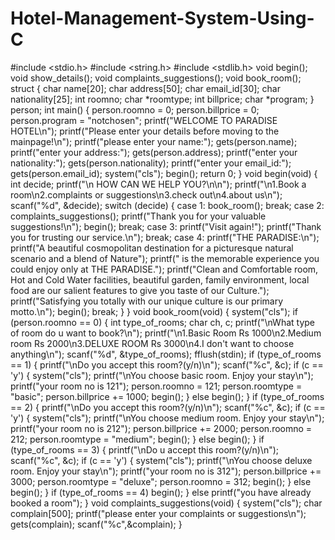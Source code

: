 # Hotel-Management-System-Using-C
#include <stdio.h> 
#include <string.h>
#include <stdlib.h>
void begin(); 
void show_details();
void complaints_suggestions();
void book_room();
struct
{ 
   char name[20];
   char address[50];
   char email_id[30];
   char nationality[25];
   int roomno;
   char *roomtype;
   int billprice;
   char *program;
} person;
int main()
{
 person.roomno = 0;
   person.billprice = 0;
   person.program = "notchosen";
   printf("WELCOME TO PARADISE HOTEL\n");
   printf("Please enter your details before moving to the mainpage!\n");
   printf("please enter your name:");
   gets(person.name);
   printf("enter your address:");
   gets(person.address);
   printf("enter your nationality:");
   gets(person.nationality);
   printf("enter your email_id:");
   gets(person.email_id);
   system("cls");
   begin();
   return 0;
}
void begin(void)
{
   int decide;
   printf("\n HOW CAN WE HELP YOU?\n\n");
   printf("\n1.Book a room\n2.complaints or suggestions\n3.check out\n4.about us\n");
   scanf("%d", &decide);
   switch (decide)
   {
     case 1:
     book_room();
     break;
     case 2:
     complaints_suggestions();
     printf("Thank you for your valuable suggestions!\n");
     begin();
     break;
     case 3:
     printf("Visit again!");
     printf("Thank you for trusting our service.\n");
     break;
     case 4:
     printf("THE PARADISE:\n");
     printf("A beautiful cosmopolitan destination for a picturesque natural scenario and a blend of Nature");
     printf(" is the memorable experience you could enjoy only at THE PARADISE.");
     printf("Clean and Comfortable room, Hot and Cold Water facilities, beautiful garden, family environment, local food are our salient 
     features to give you taste of our Culture.");
     printf("Satisfying you totally with our unique culture is our primary motto.\n");
     begin();
     break;
   }
}
void book_room(void)
{
   system("cls");
   if (person.roomno == 0)
   {
     int type_of_rooms;
     char ch, c;
     printf("\nWhat type of room do u want to book?\n");
     printf("\n1.Basic Room Rs 1000\n2.Medium room Rs 2000\n3.DELUXE ROOM Rs 3000\n4.I don't want to choose anything\n");
     scanf("%d", &type_of_rooms);
     fflush(stdin);
     if (type_of_rooms == 1)
     {
       printf("\nDo you accept this room?(y/n)\n");
       scanf("%c", &c);
       if (c == 'y')
     {
       system("cls");
       printf("\nYou choose basic room. Enjoy your stay\n");
       printf("your room no is 121");
       person.roomno = 121;
       person.roomtype = "basic";
       person.billprice += 1000;
       begin();
   }
   else
   begin();
 }
 if (type_of_rooms == 2)
 {
   printf("\nDo you accept this room?(y/n)\n");
   scanf("%c", &c);
   if (c == 'y')
   {
     system("cls");
     printf("\nYou choose medium room. Enjoy your stay\n");
     printf("your room no is 212");
     person.billprice += 2000;
     person.roomno = 212;
     person.roomtype = "medium";
     begin();
   }
   else
   begin();
 }
 if (type_of_rooms == 3)
 {
   printf("\nDo u accept this room?(y/n)\n");
   scanf("%c", &c);
   if (c == 'y')
   {
     system("cls");
     printf("\nYou choose deluxe room. Enjoy your stay\n");
     printf("your room no is 312");
     person.billprice += 3000;
     person.roomtype = "deluxe";
     person.roomno = 312;
     begin();
   }
   else
   begin();
 }
 if (type_of_rooms == 4)
 begin();
 }
 else
 printf("you have already booked a room");
}
void complaints_suggestions(void)
{
 system("cls");
 char complain[500];
 printf("please enter your complaints or suggestions\n");
 gets(complain);
 scanf("%c",&complain);
}
